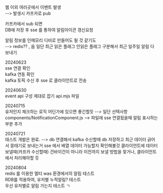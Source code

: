 웹 이외 여러곳에서 이벤트 발생   
--> 발생시 카프카로 pub

카프카에서 sub 되면  
DB에 저장 후 sse 를 통하여 알림아이콘 갱신요청

알림 정보를 인메모리 디비로 만들어도 될 것 같기도  
--> redis?? , 음 일단 최근 읽은 플래그 안읽은 플래그 구분해서 최근 일주일 알림 다 보내기

20240623   
sse 연결 확인   
kafka 연동 확인   
kafka 토픽 수신 후 sse 로 클라이언트로 전송   

20240630   
event api 구성 제대로 잡기 api.mjs 파일

20240715   
유저인지 체크하는 로직 어딘가에 있으면 좋긴할듯 --> 일단 선택사항   
components/NotificationComponent.js --> 파일에 sse 연결됬을때 알림 표시하는 부분 추가

20240721   
태스트 개발은 완료. --> db 연결해서 kafka 수신할때 db 저장하고 최근 데이터 긁어서 뭉태기로 보내는거
sse 에서 배열 데이터 가능할지 확인해볼것
클라이언트에 데이터 보낼때(카프카 수신할때) 건바이건이 아니라 이전까지 보낼 방법을 찾거나, 클라이언트에서 처리해야할 듯


20240804   
redis 를 이용한 멀티 was 환경에서의 알림 테스트   
RDB를 적용하여, 유저별 누적알림? 테스트   
우선 유저별로 알림 가는지 테스트 ㄱ


